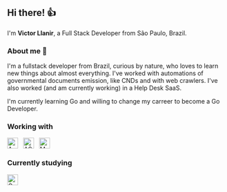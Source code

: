## Hi there! 👍

I'm <b>Victor Llanir</b>, a Full Stack Developer from São Paulo, Brazil.

### About me 🧔
I'm a fullstack developer from Brazil, curious by nature, who loves to learn new things about almost everything. I've worked with automations of governmental documents emission, like CNDs and with web crawlers. I've also worked (and am currently working) in a Help Desk SaaS.

I'm currently learning Go and willing to change my carreer to become a Go Developer.

### Working with
<div style="display: inline-block">
    <img align="center" alt="Angular" height="25" width="25" src="https://cdn.jsdelivr.net/gh/devicons/devicon/icons/angularjs/angularjs-plain.svg" />&nbsp;&nbsp;
  <img align="center" alt="ASP.NET Core" height="25" width="25" src="https://cdn.jsdelivr.net/gh/devicons/devicon/icons/dotnetcore/dotnetcore-original.svg" />&nbsp;&nbsp;
  <img align="center" alt="Mongodb" height="25" width="25" src="https://cdn.jsdelivr.net/gh/devicons/devicon/icons/mongodb/mongodb-original.svg" />&nbsp;&nbsp;          
</div>

### Currently studying
<div style="display: inline-block">
    <img align="center" alt="Golang" height="25" width="25" src="https://cdn.jsdelivr.net/gh/devicons/devicon/icons/go/go-original-wordmark.svg" />&nbsp;&nbsp;     
</div>
